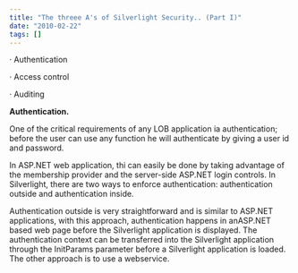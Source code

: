 ```yaml
---
title: "The threee A's of Silverlight Security.. (Part I)"
date: "2010-02-22"
tags: []
---
```


· Authentication

· Access control

· Auditing

**Authentication.**

One of the critical requirements of any LOB application ia authentication; before the user can use any function he will authenticate by giving a user id and password.

In ASP.NET web application, thi can easily be done by taking advantage of the membership provider and the server-side ASP.NET login controls. In Silverlight, there are two ways to enforce authentication: authentication outside and authentication inside.

Authentication outside is very straightforward and is similar to ASP.NET applications, with this approach, authentication happens in anASP.NET based web page before the Silverlight application is displayed. The authentication context can be transferred into the Silverlight application through the InitParams parameter before a Silverlight application is loaded. The other approach is to use a webservice. 
